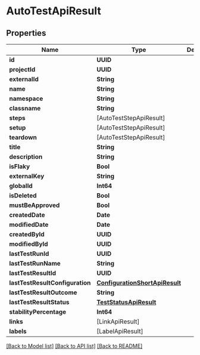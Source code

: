 # AutoTestApiResult

## Properties
Name | Type | Description | Notes
------------ | ------------- | ------------- | -------------
**id** | **UUID** |  | 
**projectId** | **UUID** |  | 
**externalId** | **String** |  | [optional] 
**name** | **String** |  | 
**namespace** | **String** |  | [optional] 
**classname** | **String** |  | [optional] 
**steps** | [AutoTestStepApiResult] |  | [optional] 
**setup** | [AutoTestStepApiResult] |  | [optional] 
**teardown** | [AutoTestStepApiResult] |  | [optional] 
**title** | **String** |  | [optional] 
**description** | **String** |  | [optional] 
**isFlaky** | **Bool** |  | 
**externalKey** | **String** |  | [optional] 
**globalId** | **Int64** |  | 
**isDeleted** | **Bool** |  | 
**mustBeApproved** | **Bool** |  | 
**createdDate** | **Date** |  | 
**modifiedDate** | **Date** |  | [optional] 
**createdById** | **UUID** |  | 
**modifiedById** | **UUID** |  | [optional] 
**lastTestRunId** | **UUID** |  | [optional] 
**lastTestRunName** | **String** |  | [optional] 
**lastTestResultId** | **UUID** |  | [optional] 
**lastTestResultConfiguration** | [**ConfigurationShortApiResult**](ConfigurationShortApiResult.md) |  | [optional] 
**lastTestResultOutcome** | **String** |  | [optional] 
**lastTestResultStatus** | [**TestStatusApiResult**](TestStatusApiResult.md) |  | [optional] 
**stabilityPercentage** | **Int64** |  | [optional] 
**links** | [LinkApiResult] |  | [optional] 
**labels** | [LabelApiResult] |  | [optional] 

[[Back to Model list]](../README.md#documentation-for-models) [[Back to API list]](../README.md#documentation-for-api-endpoints) [[Back to README]](../README.md)


